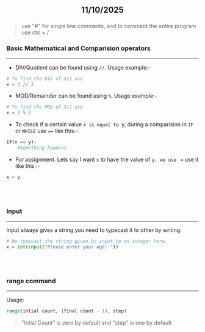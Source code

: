 ## <p style="text-align: center;">11/10/2025</p>

> use "#" for single line comments, and to comment the entire program use ctrl + /
### Basic Mathematical and Comparision operators
---

 - DIV/Quotient can be found using `//`. Usage example:- 
 ```python
 # To find the DIV of 3/2 use
 x = 3 // 2
 ```
- MOD/Remainder can be found using `%`. Usage example:- 
```python
# To find the MOD of 3/2 use 
x = 3 % 2
```

 - To check if a certain value `x is equal to `y, during a comparision in `IF` or `WHILE` use  `==` like this:- 
```python
if(x == y):
	#Something happens
```

- For assignment. Lets say I want `x` to have the value of `y, we use ` `=`  use it like this :-
```python
x = y 
``` 

<br></br>
### Input
---
Input always gives a string you need to typecast it to other by writing: 
```python
# We typecast the string given by input to an integer here. 
x = int(input("Please enter your age: "))
```
<br></br>

### range command
---
Usage: 
```python
range(intial count, (final count - 1), step)
```
>"Intial Count" is zero by default and "step" is one by default
    


